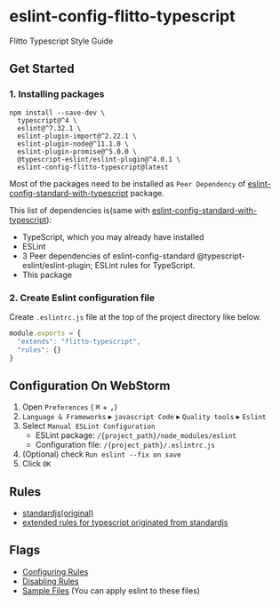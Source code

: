 # eslint-config-flitto-typescript
Flitto Typescript Style Guide

## Get Started
### 1. Installing packages
```shell
npm install --save-dev \
  typescript@^4 \
  eslint@^7.32.1 \
  eslint-plugin-import@^2.22.1 \
  eslint-plugin-node@^11.1.0 \
  eslint-plugin-promise@^5.0.0 \
  @typescript-eslint/eslint-plugin@^4.0.1 \
  eslint-config-flitto-typescript@latest
``` 
Most of the packages need to be installed as `Peer Dependency` of [eslint-config-standard-with-typescript](https://www.npmjs.com/package/eslint-config-standard-with-typescript) package.

This list of dependencies is(same with [eslint-config-standard-with-typescript](https://www.npmjs.com/package/eslint-config-standard-with-typescript)):
* TypeScript, which you may already have installed
* ESLint
* 3 Peer dependencies of eslint-config-standard
@typescript-eslint/eslint-plugin; ESLint rules for TypeScript.
* This package
    
### 2. Create Eslint configuration file
Create `.eslintrc.js` file at the top of the project directory like below.
```js
module.exports = {
  "extends": "flitto-typescript",
  "rules": {}
}
```

## Configuration On WebStorm
  1. Open `Preferences` ( <kbd>⌘</kbd> + <kbd>,</kbd>)
  2. `Language & Frameworks` ▸ `javascript Code` ▸ `Quality tools` ▸ `Eslint`
  3. Select `Manual ESLint Configuration `
      * ESLint package: `/{project_path}/node_modules/eslint`
      * Configuration file: `/{project_path}/.eslintrc.js`
  4. (Optional) check `Run eslint --fix on save`
  5. Click `OK`

## Rules
* [standardjs(original)](https://standardjs.com/rules.html)
* [extended rules for typescript originated from standardjs](https://github.com/standard/eslint-config-standard-with-typescript/blob/master/src/index.ts)

## Flags
* [Configuring Rules](https://eslint.org/docs/user-guide/configuring/rules#configuring-rules)
* [Disabling Rules](https://eslint.org/docs/user-guide/configuring/rules#disabling-rules)
* [Sample Files](https://github.com/flitto/eslint-config-flitto-typescript/tree/master/examples) (You can apply eslint to these files) 
